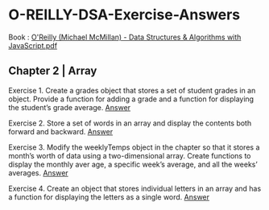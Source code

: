 # O-REILLY-DSA-Exercise-Answers

Book : [O'Reilly (Michael McMillan) - Data Structures & Algorithms with JavaScript.pdf](<https://github.com/sid-120/O-REILLY-DSA-Exercise-Answers/blob/main/O'Reilly%20(Michael%20McMillan)%20-%20Data%20Structures%20%26%20Algorithms%20with%20JavaScript.pdf>)

## Chapter 2 | Array

Exercise 1. Create a grades object that stores a set of student grades in an object. Provide a
function for adding a grade and a function for displaying the student’s grade average.
[Answer](https://github.com/sid-120/O-REILLY-DSA-Exercise-Answers/blob/main/grades.js)

Exercise 2. Store a set of words in an array and display the contents both forward and backward.
[Answer](https://github.com/sid-120/O-REILLY-DSA-Exercise-Answers/blob/main/forward-backward.js)

Exercise 3. Modify the weeklyTemps object in the chapter so that it stores a month’s worth of
data using a two-dimensional array. Create functions to display the monthly aver
age, a specific week’s average, and all the weeks’ averages.
[Answer](https://github.com/sid-120/O-REILLY-DSA-Exercise-Answers/blob/main/weeklyTemp.js)

Exercise 4. Create an object that stores individual letters in an array and has a function for
displaying the letters as a single word.
[Answer](https://github.com/sid-120/O-REILLY-DSA-Exercise-Answers/blob/main/singleWord.js)
